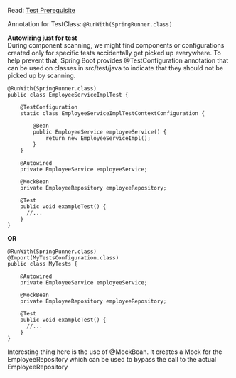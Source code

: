 Read: [Test Prerequisite](https://github.com/hovermind/springboot-webmvc/blob/master/test_prerequisite.md)

Annotation for TestClass: `@RunWith(SpringRunner.class)`    

**Autowiring just for test**    
During component scanning, we might find components or configurations created only for specific tests accidentally get picked up everywhere. To help prevent that, Spring Boot provides @TestConfiguration annotation that can be used on classes in src/test/java to indicate that they should not be picked up by scanning.    

```
@RunWith(SpringRunner.class)
public class EmployeeServiceImplTest {
 
    @TestConfiguration
    static class EmployeeServiceImplTestContextConfiguration {
  
        @Bean
        public EmployeeService employeeService() {
            return new EmployeeServiceImpl();
        }
    }
 
    @Autowired
    private EmployeeService employeeService;
 
    @MockBean
    private EmployeeRepository employeeRepository;
 
    @Test
    public void exampleTest() {
      //...
    }
}
```
**OR**
```
@RunWith(SpringRunner.class)
@Import(MyTestsConfiguration.class)
public class MyTests {

    @Autowired
    private EmployeeService employeeService;
 
    @MockBean
    private EmployeeRepository employeeRepository;
 
    @Test
    public void exampleTest() {
      //...
    }
}
```
Interesting thing here is the use of @MockBean. It creates a Mock for the EmployeeRepository which can be used to bypass the call to the actual EmployeeRepository
